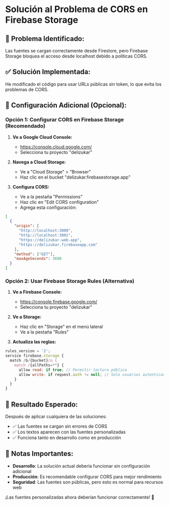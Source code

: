 # Solución al Problema de CORS en Firebase Storage

## 🚨 **Problema Identificado:**
Las fuentes se cargan correctamente desde Firestore, pero Firebase Storage bloquea el acceso desde localhost debido a políticas CORS.

## ✅ **Solución Implementada:**
He modificado el código para usar URLs públicas sin token, lo que evita los problemas de CORS.

## 🔧 **Configuración Adicional (Opcional):**

### Opción 1: Configurar CORS en Firebase Storage (Recomendado)

1. **Ve a Google Cloud Console:**
   - https://console.cloud.google.com/
   - Selecciona tu proyecto "delizukar"

2. **Navega a Cloud Storage:**
   - Ve a "Cloud Storage" > "Browser"
   - Haz clic en el bucket "delizukar.firebasestorage.app"

3. **Configura CORS:**
   - Ve a la pestaña "Permissions"
   - Haz clic en "Edit CORS configuration"
   - Agrega esta configuración:

```json
[
  {
    "origin": [
      "http://localhost:3000",
      "http://localhost:3001", 
      "https://delizukar.web.app",
      "https://delizukar.firebaseapp.com"
    ],
    "method": ["GET"],
    "maxAgeSeconds": 3600
  }
]
```

### Opción 2: Usar Firebase Storage Rules (Alternativa)

1. **Ve a Firebase Console:**
   - https://console.firebase.google.com/
   - Selecciona tu proyecto "delizukar"

2. **Ve a Storage:**
   - Haz clic en "Storage" en el menú lateral
   - Ve a la pestaña "Rules"

3. **Actualiza las reglas:**
```javascript
rules_version = '2';
service firebase.storage {
  match /b/{bucket}/o {
    match /{allPaths=**} {
      allow read: if true; // Permitir lectura pública
      allow write: if request.auth != null; // Solo usuarios autenticados pueden escribir
    }
  }
}
```

## 🎯 **Resultado Esperado:**

Después de aplicar cualquiera de las soluciones:
- ✅ Las fuentes se cargan sin errores de CORS
- ✅ Los textos aparecen con las fuentes personalizadas
- ✅ Funciona tanto en desarrollo como en producción

## 📝 **Notas Importantes:**

- **Desarrollo**: La solución actual debería funcionar sin configuración adicional
- **Producción**: Es recomendable configurar CORS para mejor rendimiento
- **Seguridad**: Las fuentes son públicas, pero esto es normal para recursos web

¡Las fuentes personalizadas ahora deberían funcionar correctamente! 🎉

